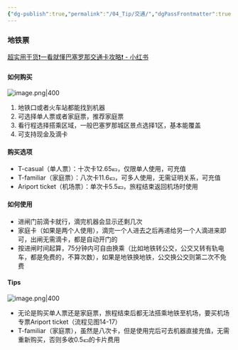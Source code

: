 ```yaml
---
{"dg-publish":true,"permalink":"/04_Tip/交通/","dgPassFrontmatter":true}
---
```


### 地铁票
[超实用干货❗️一看就懂巴塞罗那交通卡攻略❗️ - 小红书](https://www.xiaohongshu.com/explore/6762cfd1000000000b016108?xsec_token=ABm1GtxNj3qBJYL2UfJZ8gmHG5pE3lGhueVToreneWGx8=&xsec_source=pc_search&source=unknown)

#### 如何购买
![image.png|400](https://obsidan-1314364309.cos.ap-beijing.myqcloud.com/obsidan/20250303024745040.png)

1. 地铁口或者火车站都能找到机器
2. 可选择单人票或者家庭票，推荐家庭票
3. 看行程选择搭乘区域，一般巴塞罗那城区景点选择1区，基本能覆盖
4. 可支持现金及滴卡

#### 购买选项
+ T-casual（单人票）：十次卡12.65💶，仅限单人使用，可充值
+ T-familiar（家庭票）：八次卡11.6💶，可多人使用，无需证明关系，可充值
+ Ariport ticket（机场票）：单次卡5.5💶，旅程结束返回机场时使用

#### 如何使用
+ 进闸门前滴卡就行，滴完机器会显示还剩几次
+ 家庭卡（如果是两个人使用），滴完一个人进去之后再递给另一个人滴进来即可，出闸无需滴卡，都是自动开门的
+ 按进闸时间起算，75分钟内可自由换乘（比如地铁转公交，公交又转有轨电车，都是免费的，不算次数），如果是地铁换地铁，公交换公交则第二次不免费
	
#### Tips
![image.png|400](https://obsidan-1314364309.cos.ap-beijing.myqcloud.com/obsidan/20250303025122974.png)

+ 无论是购买单人票还是家庭票，旅程结束后都无法搭乘地铁至机场，要买机场专票Ariport ticket（流程见图14-17）
+ T-familiar（家庭票），虽然是八次卡，但是使用完后可去机器直接充值，无需重新购买，否则多收0.5💶的卡片费用